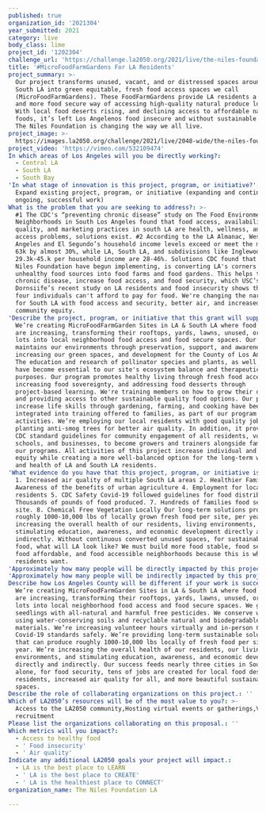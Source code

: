 ```yaml
---
published: true
organization_id: '2021304'
year_submitted: 2021
category: live
body_class: lime
project_id: '1202304'
challenge_url: 'https://challenge.la2050.org/2021/live/the-niles-foundation-la/'
title: '#MicroFoodFarmGardens For LA Residents'
project_summary: >-
  Our project transforms unused, vacant, and or distressed spaces around LA &
  South LA into green equitable, fresh food access spaces we call
  (MicroFoodFarmGardens). These FoodFarmGardens provide LA residents a healthier
  and more food secure way of accessing high-quality natural produce locally.
  With local food deserts rising, and declining access to affordable natural
  foods, it’s left Los Angelenos food insecure and without sustainable options.
  The Niles Foundation is changing the way we all live.
project_image: >-
  https://images.la2050.org/challenge/2021/live/2048-wide/the-niles-foundation-la.jpg
project_video: 'https://vimeo.com/532109474'
In which areas of Los Angeles will you be directly working?:
  - Central LA
  - South LA
  - South Bay
'In what stage of innovation is this project, program, or initiative?': >-
  Expand existing project, program, or initiative (expanding and continuing
  ongoing, successful work)
What is the problem that you are seeking to address?: >-
  #1 The CDC's “preventing chronic disease” study on The Food Environment in 3
  Neighborhoods in South Los Angeles found that food access, availability,
  quality, and marketing practices in south LA are health, wellness, and food
  access problems, solutions exist. #2 According to the LA Almanac, West Los
  Angeles and El Segundo’s household income levels exceed or meet the median of
  63k by almost 30%, while LA, South LA, and subdivisions like Inglewood at
  29.3k-45.k per household income are 28-46%. Solutions CDC found that we the
  Niles Foundation have begun implementing, is converting LA's corners and
  unhealthy food sources into food farms and food gardens. This helps to prevent
  chronic disease, increase food access, and food security, which USC’s
  Dornsiife’s recent study on LA residents and food insecurity shows that one in
  four individuals can't afford to pay for food. We're changing the narrative
  for South LA with food access and security, better air, and increased
  community equity.
'Describe the project, program, or initiative that this grant will support to address the problem identified.': >-
  We’re creating MicroFoodFarmGarden Sites in LA & South LA where food deserts
  are increasing, transforming their rooftops, yards, lawns, unused, or vacant
  lots into local neighborhood food access and food secure spaces. Our program
  maintains our environments through preservation, support, and awareness by
  increasing our green spaces, and development for the County of Los Angeles.
  The education and research of pollinator species and plants, as well as herbs,
  have become essential to our site's ecosystem balance and therapeutic
  purposes. Our program promotes healthy living through fresh food access,
  increasing food sovereignty, and addressing food desserts through
  project-based learning. We're training members on how to grow their own food,
  and providing access to other sustainable quality food options. Our programs
  increase life skills through gardening, farming, and cooking have been
  integrated into training offered to families, as part of our program
  activities. We’re employing our local residents with good quality jobs and
  planting anti-smog trees for better air quality. In addition, it provides safe
  CDC standard guidelines for community engagement of all residents, volunteers,
  schools, and businesses, to become growers and trainers alongside families in
  our programs. All activities of this project increase individual and community
  equity while creating a more well-balanced option for the long-term wellness
  and health of LA and South LA residents.
'What evidence do you have that this project, program, or initiative is or will be successful, and how will you define and measure success?': >-
  1. Increased air quality of multiple South LA areas 2. Healthier Families 3.
  Awareness of the benefits of urban agriculture 4. Employment for local
  residents 5. CDC Safety Covid-19 followed guidelines for food distribution 6.
  Thousands of pounds of food produced. 7. Hundreds of families food secure per
  site. 8. Chemical Free Vegetation Locally Our long-term solutions produce
  roughly 1000-10,000 lbs of locally grown fresh food per site, per year. We’re
  increasing the overall health of our residents, living environments,
  stimulating education, awareness, and economic development directly and
  indirectly. Without continuous converted unused spaces, for sustainable fresh
  food, what will LA look like? We must build more food stable, food secure,
  food affordable, and food accessible neighborhoods because this is what our LA
  residents want.
'Approximately how many people will be directly impacted by this project, program, or initiative?': '5000'
'Approximately how many people will be indirectly impacted by this project, program, or initiative?': '20000'
Describe how Los Angeles County will be different if your work is successful.: >-
  We’re creating MicroFoodFarmGarden Sites in LA & South LA where food deserts
  are increasing, transforming their rooftops, yards, lawns, unused, or vacant
  lots into local neighborhood food access and food secure spaces. We grow our
  seedlings with all-natural and harmful free pesticides. We conserve water by
  using water-conserving soils and recyclable natural and biodegradable
  materials. We’re increasing volunteer hours virtually and in-person CDC
  Covid-19 standards safely. We’re providing long-term sustainable solutions
  that can produce roughly 1000-10,000 lbs locally of fresh food per site, per
  year. We’re increasing the overall health of our residents, our living
  environments, and stimulating education, awareness, and economic development
  directly and indirectly. Our success feeds nearly three cities in South LA
  alone, for food security, tens of jobs are created for local food desert area
  residents, increased air quality for all, and more beautiful sustainable
  spaces.
Describe the role of collaborating organizations on this project.: ''
Which of LA2050’s resources will be of the most value to you?: >-
  Access to the LA2050 community,Hosting virtual events or gatherings,Volunteer
  recruitment
Please list the organizations collaborating on this proposal.: ''
Which metrics will you impact?:
  - Access to healthy food
  - ' Food insecurity'
  - ' Air quality'
Indicate any additional LA2050 goals your project will impact.:
  - LA is the best place to LEARN
  - ' LA is the best place to CREATE'
  - ' LA is the healthiest place to CONNECT'
organization_name: The Niles Foundation LA

---
```

